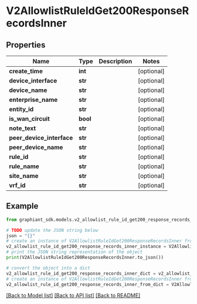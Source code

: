 # V2AllowlistRuleIdGet200ResponseRecordsInner


## Properties

Name | Type | Description | Notes
------------ | ------------- | ------------- | -------------
**create_time** | **int** |  | [optional] 
**device_interface** | **str** |  | [optional] 
**device_name** | **str** |  | [optional] 
**enterprise_name** | **str** |  | [optional] 
**entity_id** | **str** |  | [optional] 
**is_wan_circuit** | **bool** |  | [optional] 
**note_text** | **str** |  | [optional] 
**peer_device_interface** | **str** |  | [optional] 
**peer_device_name** | **str** |  | [optional] 
**rule_id** | **str** |  | [optional] 
**rule_name** | **str** |  | [optional] 
**site_name** | **str** |  | [optional] 
**vrf_id** | **str** |  | [optional] 

## Example

```python
from graphiant_sdk.models.v2_allowlist_rule_id_get200_response_records_inner import V2AllowlistRuleIdGet200ResponseRecordsInner

# TODO update the JSON string below
json = "{}"
# create an instance of V2AllowlistRuleIdGet200ResponseRecordsInner from a JSON string
v2_allowlist_rule_id_get200_response_records_inner_instance = V2AllowlistRuleIdGet200ResponseRecordsInner.from_json(json)
# print the JSON string representation of the object
print(V2AllowlistRuleIdGet200ResponseRecordsInner.to_json())

# convert the object into a dict
v2_allowlist_rule_id_get200_response_records_inner_dict = v2_allowlist_rule_id_get200_response_records_inner_instance.to_dict()
# create an instance of V2AllowlistRuleIdGet200ResponseRecordsInner from a dict
v2_allowlist_rule_id_get200_response_records_inner_from_dict = V2AllowlistRuleIdGet200ResponseRecordsInner.from_dict(v2_allowlist_rule_id_get200_response_records_inner_dict)
```
[[Back to Model list]](../README.md#documentation-for-models) [[Back to API list]](../README.md#documentation-for-api-endpoints) [[Back to README]](../README.md)


